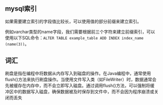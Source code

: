 ## mysql索引
如果需要建立索引的字段值比较长，可以使用值的部分前缀来建立索引。

例如varchar类型的name字段，我们需要根据前三个字符来建立前缀索引，可以使用以下SQL命令：`ALTER TABLE example_table ADD INDEX index_name (name(3))`。



## 词汇
刷盘是指在编程中将数据从内存写入到磁盘的操作。在Java编程中，通常使用flush()方法来执行刷盘操作。当使用文件写入类（如FileWriter）时，数据通常会先被缓存在内存中，而不会立即写入磁盘。通过调用flush()方法，可以强制将缓冲区中的数据写入磁盘，确保数据被及时保存到文件中，而不会因为程序崩溃或关闭而丢失

  

